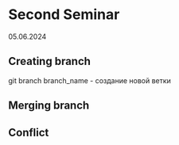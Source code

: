 # Second Seminar 
05.06.2024
## Creating branch
git branch branch_name - создание новой ветки
## Merging branch

## Conflict 
